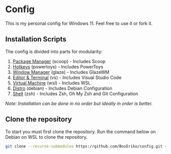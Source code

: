 # Config
This is my personal config for Windows 11. Feel free to use it or fork it.

## Installation Scripts
The config is divided into parts for modularity:
1. [Package Manager](https://github.com/BosEriko/scoop) (scoop) - Includes Scoop
2. [Hotkeys](https://github.com/BosEriko/powertoys) (powertoys) - Includes PowerToys
3. [Window Manager](https://github.com/BosEriko/glaze) (glaze) - Includes GlazeWM
4. [Editor & Terminal](https://github.com/BosEriko/vs) (vs) - Includes Visual Studio Code
5. [Virtual Machine](https://github.com/BosEriko/wsl) (wsl) - Includes WSL
6. [Distro](https://github.com/BosEriko/debian) (debian) - Includes Debian Configuration
7. [Shell](https://github.com/BosEriko/zsh) (zsh) - Includes Zsh, Oh My Zsh and Git Configuration

_Note: Installation can be done in no order but ideally in order is better._

## Clone the repository
To start you must first clone the repository. Run the command below on Debian on WSL to clone the repository.
``` sh
git clone --recurse-submodules https://github.com/BosEriko/config.git ~/config
```